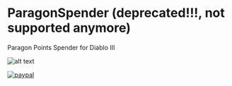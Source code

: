 # ParagonSpender (deprecated!!!, not supported anymore)
Paragon Points Spender for Diablo III

![alt text](https://i.imgur.com/cyEWp3B.png)

[![paypal](https://www.paypalobjects.com/en_US/i/btn/btn_donateCC_LG.gif)](https://www.paypal.me/DaLeberkasPepi)
